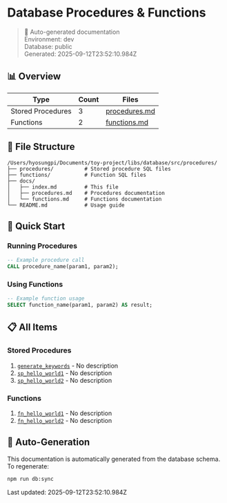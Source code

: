 # Database Procedures & Functions

> 🤖 Auto-generated documentation  
> Environment: dev  
> Database: public  
> Generated: 2025-09-12T23:52:10.984Z

## 📊 Overview

| Type | Count | Files |
|------|-------|-------|
| Stored Procedures | 3 | [procedures.md](./procedures.md) |
| Functions | 2 | [functions.md](./functions.md) |

## 📁 File Structure

```
/Users/hyosungpi/Documents/toy-project/libs/database/src/procedures/
├── procedures/          # Stored procedure SQL files
├── functions/           # Function SQL files
├── docs/
│   ├── index.md         # This file
│   ├── procedures.md    # Procedures documentation
│   └── functions.md     # Functions documentation
└── README.md            # Usage guide
```

## 🚀 Quick Start

### Running Procedures
```sql
-- Example procedure call
CALL procedure_name(param1, param2);
```

### Using Functions
```sql
-- Example function usage
SELECT function_name(param1, param2) AS result;
```

## 📋 All Items

### Stored Procedures
1. [`generate_keywords`](../procedures/generate_keywords.sql) - No description
2. [`sp_hello_world1`](../procedures/sp_hello_world1.sql) - No description
3. [`sp_hello_world2`](../procedures/sp_hello_world2.sql) - No description

### Functions
1. [`fn_hello_world1`](../functions/fn_hello_world1.sql) - No description
2. [`fn_hello_world2`](../functions/fn_hello_world2.sql) - No description

## 🔄 Auto-Generation

This documentation is automatically generated from the database schema. 
To regenerate:

```bash
npm run db:sync
```

Last updated: 2025-09-12T23:52:10.984Z
